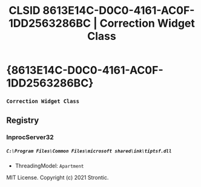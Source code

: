 ﻿---
title: "CLSID 8613E14C-D0C0-4161-AC0F-1DD2563286BC | Correction Widget Class"
excerpt: What is COM-Object CLSID 8613E14C-D0C0-4161-AC0F-1DD2563286BC?
---

# {8613E14C-D0C0-4161-AC0F-1DD2563286BC}

### `Correction Widget Class`

## Registry


### InprocServer32

##### `C:\Program Files\Common Files\microsoft shared\ink\tiptsf.dll`
* ThreadingModel: `Apartment`

MIT License. Copyright (c) 2021 Strontic.


